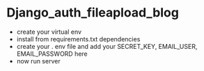 # Django_auth_fileapload_blog
- create your virtual env
- install from requirements.txt dependencies
- create your . env file and add your SECRET_KEY, EMAIL_USER, EMAIL_PASSWORD  here
- now run server
